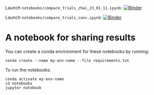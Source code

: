 
Launch `notebooks/compare_trials_zhai_23_01_11.ipynb`: [![Binder](https://mybinder.org/badge_logo.svg)](https://mybinder.org/v2/gh/ksalesin/mts-share-notebook/HEAD?labpath=notebooks%2Fcompare_trials_zhai_23_01_11.ipynb)

Launch `notebooks/compare_trials_conv.ipynb`: [![Binder](https://mybinder.org/badge_logo.svg)](https://mybinder.org/v2/gh/ksalesin/mts-share-notebook/HEAD?labpath=notebooks%2Fcompare_trials_conv.ipynb)

# A notebook for sharing results

You can create a conda environment for these notebooks by running:  
```
conda create --name my-env-name --file requirements.txt
```

To run the notebooks:  
```
conda activate my-env-name
cd notebooks
jupyter notebook
```
